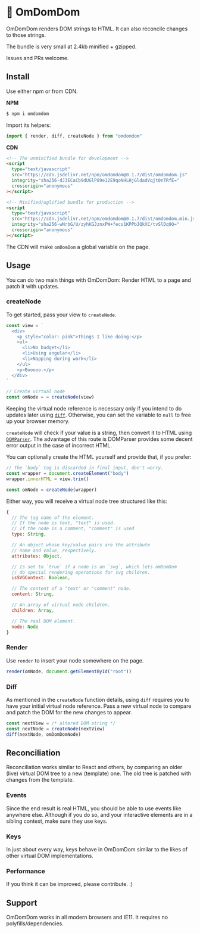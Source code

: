 # 👾 OmDomDom

OmDomDom renders DOM strings to HTML. It can also reconcile changes to those strings.

The bundle is very small at 2.4kb minified + gzipped.

Issues and PRs welcome.

## Install

Use either npm or from CDN.

**NPM**

```sh
$ npm i omdomdom
```

Import its helpers:

```js
import { render, diff, createNode } from "omdomdom"
```

**CDN**

```html
<!-- The unminified bundle for development -->
<script
  type="text/javascript"
  src="https://cdn.jsdelivr.net/npm/omdomdom@0.1.7/dist/omdomdom.js"
  integrity="sha256-dJ3ECaCb9dUGlP89e12E9qoNHLHjGldadVqjt0nTRfE="
  crossorigin="anonymous"
></script>

<!-- Minified/uglified bundle for production -->
<script
  type="text/javascript"
  src="https://cdn.jsdelivr.net/npm/omdomdom@0.1.7/dist/omdomdom.min.js"
  integrity="sha256-wNrbG/U/zyhKGJznxPW+fecs1KPPbJQkXC/tvSlDq9Q="
  crossorigin="anonymous"
></script>
```

The CDN will make `omDomDom` a global variable on the page.

## Usage

You can do two main things with OmDomDom: Render HTML to a page and patch it with updates.

### createNode

To get started, pass your view to `createNode`.

```js
const view = `
  <div>
    <p style="color: pink">Things I like doing:</p>
    <ul>
      <li>No budget</li>
      <li>Using angular</li>
      <li>Napping during work</li>
    </ul>
    <p>Booooo.</p>
  </div>
`

// Create virtual node
const omNode = = createNode(view)
```

Keeping the virtual node reference is necessary only if you intend to do updates later using [`diff`](#diff). Otherwise, you can set the variable to `null` to free up your browser memory.

`createNode` will check if your value is a string, then convert it to HTML using [`DOMParser`](https://developer.mozilla.org/en-US/docs/Web/API/DOMParser). The advantage of this route is DOMParser provides some decent error output in the case of incorrect HTML.

You can optionally create the HTML yourself and provide that, if you prefer:

```js
// The `body` tag is discarded in final input, don't worry.
const wrapper = document.createElement("body")
wrapper.innerHTML = view.trim()

const omNode = createNode(wrapper)
```

Either way, you will receive a virtual node tree structured like this:

```js
{
  // The tag name of the element.
  // If the node is text, "text" is used.
  // If the node is a comment, "comment" is used
  type: String,

  // An object whose key/value pairs are the attribute
  // name and value, respectively.
  attributes: Object,

  // Is set to `true` if a node is an `svg`, which lets omDomDom
  // do special rendering operations for svg children.
  isSVGContext: Boolean,

  // The content of a "text" or "comment" node.
  content: String,

  // An array of virtual node children.
  children: Array,

  // The real DOM element.
  node: Node
}
```

### Render

Use `render` to insert your node somewhere on the page.

```js
render(omNode, document.getElementById("root"))
```

### Diff

As mentioned in the `createNode` function details, using `diff` requires you to have your initial virtual node reference. Pass a new virtual node to compare and patch the DOM for the new changes to appear.

```js
const nextView = /* altered DOM string */
const nextNode = createNode(nextView)
diff(nextNode, omDomDomNode)
```

## Reconciliation

Reconciliation works similar to React and others, by comparing an older (live) virtual DOM tree to a new (template) one. The old tree is patched with changes from the template.

### Events

Since the end result is real HTML, you should be able to use events like anywhere else. Although if you do so, and your interactive elements are in a sibling context, make sure they use keys.

### Keys

In just about every way, keys behave in OmDomDom similar to the likes of other virtual DOM implementations.

### Performance

If you think it can be improved, please contribute. :)

## Support

OmDomDom works in all modern browsers and IE11. It requires no polyfills/dependencies.
